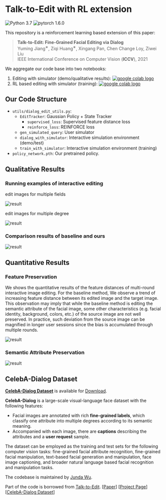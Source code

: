# Talk-to-Edit with RL extension

![Python 3.7](https://img.shields.io/badge/python-3.7-green.svg?style=plastic)
![pytorch 1.6.0](https://img.shields.io/badge/pytorch-1.6.0-green.svg?style=plastic)

This repository is a reinforcement learning based extension of this paper:
> **Talk-to-Edit: Fine-Grained Facial Editing via Dialog**<br>
> Yuming Jiang<sup>∗</sup>, Ziqi Huang<sup>∗</sup>, Xingang Pan, Chen Change Loy, Ziwei Liu<br>
> IEEE International Conference on Computer Vision (**ICCV**), 2021<br>

We aggregate our code base into two notebooks:
1. Editing with simulator (demo/qualitative results): <a href="https://colab.research.google.com/drive/1YfUQVqAf3XD3EECCwuiScVP_TJU9QBih?usp=sharing"><img src="https://colab.research.google.com/assets/colab-badge.svg" alt="google colab logo"></a>
2. RL based editing with simulator (training): <a href="https://colab.research.google.com/drive/1lzBaysfO_B9v03xetq1HTKpfQbBKQNXn?usp=sharing"><img src="https://colab.research.google.com/assets/colab-badge.svg" alt="google colab logo"></a>

## Our Code Structure
* `utils/dialog_edit_utils.py`:
  * `EditTracker`: Gaussian Policy + State Tracker
    * `supervised_loss`: Supervised feature distance loss
    * `reinforce_loss`: REINFORCE loss
  * `gen_simulated_query`: User simulator
  * `dialog_with_simulator`: Interactive simulation environment (demo/test)
  * `train_with_simulator`: Interactive simulation environment (training)
* `policy_network.pth`: Our pretrained policy.

## Qualitative Results

### Running examples of interactive editing
edit images for multiple fields

![result](./assets/example_2.png)


edit images for multiple degree

![result](./assets/example_3.png)

### Comparison results of baseline and ours
![result](./assets/examples.png)

## Quantitative Results
### Feature Preservation
We shows the quantitative results of the feature distances of multi-round
interactive image editing. For the baseline method, We observe a trend of increasing feature distance
between its edited image and the target image. This observation may imply that while the baseline
method is editing the semantic attribute of the facial image, some other characteristics (e.g. facial
identity, background, colors, etc.) of the source image are not well preserved. In practice, such
deviation from the source image can be magnified in longer user sessions since the bias is accumulated
through multiple rounds.

![result](./assets/q1.png)

### Semantic Attribute Preservation
![result](./assets/q2.png)

## CelebA-Dialog Dataset

[**CelebA-Dialog Dataset**](https://mmlab.ie.cuhk.edu.hk/projects/CelebA/CelebA_Dialog.html) is available for [Download](https://drive.google.com/drive/folders/18nejI_hrwNzWyoF6SW8bL27EYnM4STAs?usp=sharing).

**CelebA-Dialog** is a large-scale visual-language face dataset with the following features:
- Facial images are annotated with rich **fine-grained labels**, which classify one attribute into multiple degrees according to its semantic meaning.
- Accompanied with each image, there are **captions** describing the attributes and a **user request** sample.

The dataset can be employed as the training and test sets for the following computer vision tasks: fine-grained facial attribute recognition, fine-grained facial manipulation, text-based facial generation and manipulation, face image captioning, and broader natural language based facial recognition and manipulation tasks.

The codebase is maintained by [Junda Wu](https://github.com/JoshuaWu1997).

Part of the code is borrowed from [Talk-to-Edit](https://github.com/yumingj/talk-to-edit).
[[Paper](https://arxiv.org/abs/2109.04425)]
[[Project Page](https://www.mmlab-ntu.com/project/talkedit/)]
[[CelebA-Dialog Dataset](https://mmlab.ie.cuhk.edu.hk/projects/CelebA/CelebA_Dialog.html)]